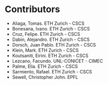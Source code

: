 # Contributors

- Aliaga, Tomas. ETH Zurich - CSCS
- Bonesana, Ivano. ETH Zurich - CSCS
- Cruz, Felipe. ETH Zurich - CSCS
- Dabin, Alejandro. ETH Zurich - CSCS
- Dorsch, Juan Pablo. ETH Zurich - CSCS
- Klein, Mark. ETH Zurich - CSCS
- Koutsaniti, Eirini. ETH Zurich - CSCS
- Lezcano, Facundo. UNL-CONICET - CIMEC
- Palme, Elia. ETH Zurich - CSCS
- Sarmiento, Rafael. ETH Zurich - CSCS
- Sewell, Christopher John. EPFL
